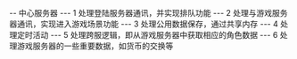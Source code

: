 -- 中心服务器
--- 1 处理登陆服务器通讯，并实现排队功能
--- 2 处理与游戏服务器通讯，实现进入游戏场景功能
--- 3 处理公用数据保存，通过共享内存
--- 4 处理定时活动
--- 5 处理跨服逻辑，即从游戏服务器中获取相应的角色数据
--- 6 处理游戏服务器的一些重要数据，如货币的交换等
